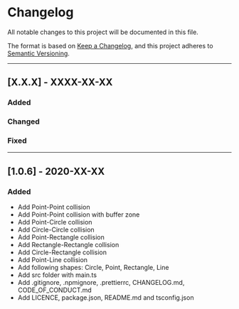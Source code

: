 # Changelog
All notable changes to this project will be documented in this file.

The format is based on [Keep a Changelog](https://keepachangelog.com/en/1.0.0/),
and this project adheres to [Semantic Versioning](https://semver.org/spec/v2.0.0.html).

---

## [X.X.X] - XXXX-XX-XX
### Added
### Changed
### Fixed

---

## [1.0.6] - 2020-XX-XX
### Added
- Add Point-Point collision
- Add Point-Point collision with buffer zone
- Add Point-Circle collision
- Add Circle-Circle collision
- Add Point-Rectangle collision
- Add Rectangle-Rectangle collision
- Add Circle-Rectangle collision
- Add Point-Line collision
- Add following shapes: Circle, Point, Rectangle, Line
- Add src folder with main.ts
- Add .gitignore, .npmignore, .prettierrc, CHANGELOG.md, CODE_OF_CONDUCT.md
- Add LICENCE, package.json, README.md and tsconfig.json